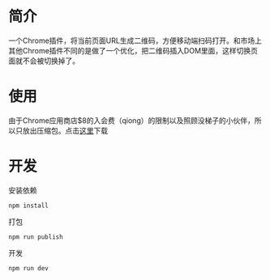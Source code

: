 # 简介

一个Chrome插件，将当前页面URL生成二维码，方便移动端扫码打开。和市场上其他Chrome插件不同的是做了一个优化，把二维码插入DOM里面，这样切换页面就不会被切换掉了。

# 使用

由于Chrome应用商店$8的入会费（qiong）的限制以及照顾没梯子的小伙伴，所以只放出压缩包。点击[这里](https://github.com/lzlu/crx-qrcode/blob/master/qrcode.zip)下载

# 开发

安装依赖

```shell
npm install
```

打包

```shell
npm run publish
```

开发

```shell
npm run dev
```